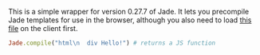 This is a simple wrapper for version 0.27.7 of Jade. It lets you precompile
Jade templates for use in the browser, although you also need to load
[this file](https://github.com/visionmedia/jade/blob/master/runtime.min.js)
on the client first.

``` ruby
Jade.compile("html\n  div Hello!") # returns a JS function
```
